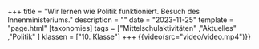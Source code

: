 +++
title = "Wir lernen wie Politik funktioniert. Besuch des Innenministeriums."
description = ""
date = "2023-11-25"
template = "page.html"
[taxonomies]
tags = ["Mittelschulaktivitäten" ,"Aktuelles" ,"Politik" ]
klassen = ["10. Klasse"]
+++
{{video(src="video/video.mp4")}}

<!-- more -->

